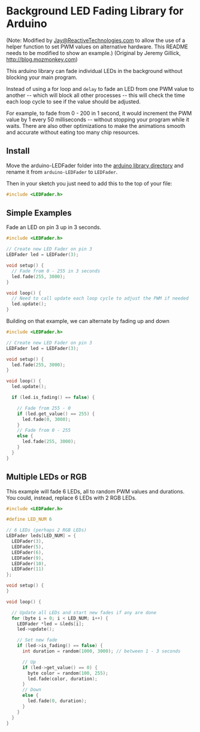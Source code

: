Background LED Fading Library for Arduino
========================================

(Note: Modified by Jay@ReactiveTechnologies.com to allow the use of a helper function to set PWM values on alternative hardware.  This README needs to be modified to show an example.)
(Original by Jeremy Gillick, http://blog.mozmonkey.com)

This arduino library can fade individual LEDs in the background without blocking your main program.

Instead of using a for loop and `delay` to fade an LED from one PWM value to another -- which will block all other processes -- this will check the time each loop cycle to see if the value should be adjusted.

For example, to fade from 0 - 200 in 1 second, it would increment the PWM value by 1 every 50 milliseconds -- without stopping your program while it waits. There are also other optimizations to make the animations smooth and accurate without eating too many chip resources.

Install
-------
Move the arduino-LEDFader folder into the [arduino library directory](http://arduino.cc/en/Guide/Libraries) and rename it from `arduino-LEDFader` to `LEDFader`.

Then in your sketch you just need to add this to the top of your file:

```cpp
#include <LEDFader.h>
```


Simple Examples
---------------

Fade an LED on pin 3 up in 3 seconds.

```cpp
#include <LEDFader.h>

// Create new LED Fader on pin 3
LEDFader led = LEDFader(3);

void setup() {
  // Fade from 0 - 255 in 3 seconds
  led.fade(255, 3000);
}

void loop() {
  // Need to call update each loop cycle to adjust the PWM if needed
  led.update();
}
```

Building on that example, we can alternate by fading up and down

```cpp
#include <LEDFader.h>

// Create new LED Fader on pin 3
LEDFader led = LEDFader(3);

void setup() {
  led.fade(255, 3000);
}

void loop() {
  led.update();

  if (led.is_fading() == false) {

    // Fade from 255 - 0
    if (led.get_value() == 255) {
      led.fade(0, 3000);
    }
    // Fade from 0 - 255
    else {
      led.fade(255, 3000);
    }
  }
}
```


Multiple LEDs or RGB
---------------------

This example will fade 6 LEDs, all to random PWM values and durations. You could, instead, replace 6 LEDs with 2 RGB LEDs.

```cpp
#include <LEDFader.h>

#define LED_NUM 6

// 6 LEDs (perhaps 2 RGB LEDs)
LEDFader leds[LED_NUM] = {
  LEDFader(3),
  LEDFader(5),
  LEDFader(6),
  LEDFader(9),
  LEDFader(10),
  LEDFader(11)
};

void setup() {
}

void loop() {

  // Update all LEDs and start new fades if any are done
  for (byte i = 0; i < LED_NUM; i++) {
    LEDFader *led = &leds[i];
    led->update();

    // Set new fade
    if (led->is_fading() == false) {
      int duration = random(1000, 3000); // between 1 - 3 seconds

      // Up
      if (led->get_value() == 0) {
        byte color = random(100, 255);
        led.fade(color, duration);
      }
      // Down
      else {
        led.fade(0, duration);
      }
    }
  }
}
```




